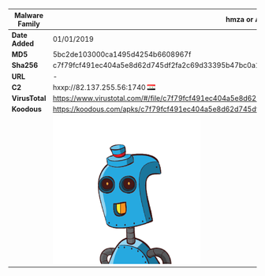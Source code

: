 | Malware Family | hmza or APT-C-27                                             |
| -------------- | ------------------------------------------------------------ |
| **Date Added** | 01/01/2019                                                   |
| **MD5**        | 5bc2de103000ca1495d4254b6608967f                             |
| **Sha256**     | c7f79fcf491ec404a5e8d62d745df2fa2c69d33395b47bc0a1b431862002d834 |
| **URL**        | -                                                            |
| **C2**         | hxxp://82.137.255.56:1740 ![Syria](../assets/flag/sy.png "Syria") |
| **VirusTotal** | https://www.virustotal.com/#/file/c7f79fcf491ec404a5e8d62d745df2fa2c69d33395b47bc0a1b431862002d834/detection |
| **Koodous**    | https://koodous.com/apks/c7f79fcf491ec404a5e8d62d745df2fa2c69d33395b47bc0a1b431862002d834 |
|                | ![](../assets/c7f79fcf491ec404a5e8d62d745df2fa2c69d33395b47bc0a1b431862002d834.png) |